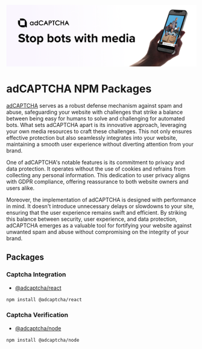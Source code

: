 ![Banner](/assets/banner-1544x500.png)

# adCAPTCHA NPM Packages

[adCAPTCHA](https://adcaptcha.com) serves as a robust defense mechanism against spam and abuse, safeguarding your website with challenges that strike a balance between being easy for humans to solve and challenging for automated bots. What sets adCAPTCHA apart is its innovative approach, leveraging your own media resources to craft these challenges. This not only ensures effective protection but also seamlessly integrates into your website, maintaining a smooth user experience without diverting attention from your brand.

One of adCAPTCHA's notable features is its commitment to privacy and data protection. It operates without the use of cookies and refrains from collecting any personal information. This dedication to user privacy aligns with GDPR compliance, offering reassurance to both website owners and users alike.

Moreover, the implementation of adCAPTCHA is designed with performance in mind. It doesn't introduce unnecessary delays or slowdowns to your site, ensuring that the user experience remains swift and efficient. By striking this balance between security, user experience, and data protection, adCAPTCHA emerges as a valuable tool for fortifying your website against unwanted spam and abuse without compromising on the integrity of your brand.

## Packages

### Captcha Integration
- [@adcaptcha/react](/packages/react/README.md)
```bash
npm install @adcaptcha/react
```

### Captcha Verification
- [@adcaptcha/node](/packages/node/README.md)
```bash
npm install @adcaptcha/node
```
